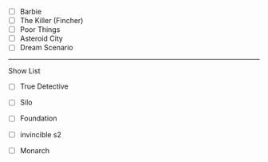 - [ ] Barbie 
- [ ] The Killer (Fincher) 
- [ ] Poor Things 
- [ ] Asteroid City 
- [ ] Dream Scenario 

----

Show List
- [ ] True Detective 
- [ ] Silo 
- [ ] Foundation 
- [ ] invincible s2 
- [ ] Monarch 

